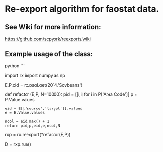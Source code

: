 # Re-export algorithm for faostat data. 

## See Wiki for more information: 
https://github.com/scpyork/reexports/wiki

## Example usage of the class:

python ```

import rx
import numpy as np

E,P,cid = rx.psql.get(2014,'Soybeans')


def refactor (E,P, N=10000):
    pid = [[i,i] for i in P['Area Code']]
    p = P.Value.values

    eid = E[['source','target']].values
    e = E.Value.values

    ncol = eid.max() + 1
    return pid,p,eid,e,ncol,N


rxp = rx.reexport(*refactor(E,P))

D = rxp.run()
```
